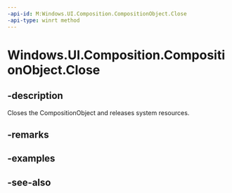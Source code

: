 ```yaml
---
-api-id: M:Windows.UI.Composition.CompositionObject.Close
-api-type: winrt method
---
```


<!-- Method syntax
public void Close()
-->

# Windows.UI.Composition.CompositionObject.Close

## -description
Closes the CompositionObject and releases system resources.



## -remarks

## -examples

## -see-also
